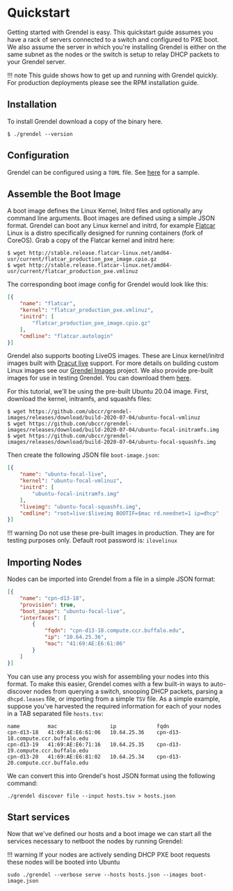 # Quickstart

Getting started with Grendel is easy. This quickstart guide assumes you have a
rack of servers connected to a switch and configured to PXE boot. We also
assume the server in which you're installing Grendel is either on the same
subnet as the nodes or the switch is setup to relay DHCP packets to your
Grendel server.

!!! note
    This guide shows how to get up and running with Grendel quickly. For
    production deployments please see the RPM installation guide.

## Installation

To install Grendel download a copy of the binary here.

```
$ ./grendel --version
```

## Configuration

Grendel can be configured using a `TOML` file. See
[here](https://github.com/ubccr/grendel/blob/master/grendel.toml.sample) for a
sample.

## Assemble the Boot Image

A boot image defines the Linux Kernel, Initrd files and optionally any command
line arguments. Boot images are defined using a simple JSON format. Grendel can
boot any Linux kernel and initrd, for example [Flatcar](https://www.flatcar-linux.org/) 
Linux is a distro specifically designed for running containers (fork of
CoreOS). Grab a copy of the Flatcar kernel and initrd here:

```
$ wget http://stable.release.flatcar-linux.net/amd64-usr/current/flatcar_production_pxe_image.cpio.gz
$ wget http://stable.release.flatcar-linux.net/amd64-usr/current/flatcar_production_pxe.vmlinuz
```

The corresponding boot image config for Grendel would look like this:

```json
[{
    "name": "flatcar",
    "kernel": "flatcar_production_pxe.vmlinuz",
    "initrd": [
        "flatcar_production_pxe_image.cpio.gz"
    ],
    "cmdline": "flatcar.autologin"
}]
```

Grendel also supports booting LiveOS images. These are Linux kernel/initrd
images built with [Dracut live](https://mirrors.edge.kernel.org/pub/linux/utils/boot/dracut/dracut.html#_booting_live_images) 
support. For more details on building custom Linux images see our [Grendel Images](https://github.com/ubccr/grendel-images)
project. We also provide pre-built images for use in testing Grendel. You can
download them [here](https://github.com/ubccr/grendel-images/releases). 

For this tutorial, we'll be using the pre-built Ubuntu 20.04 image. First,
download the kernel, initramfs, and squashfs files:

```
$ wget https://github.com/ubccr/grendel-images/releases/download/build-2020-07-04/ubuntu-focal-vmlinuz
$ wget https://github.com/ubccr/grendel-images/releases/download/build-2020-07-04/ubuntu-focal-initramfs.img
$ wget https://github.com/ubccr/grendel-images/releases/download/build-2020-07-04/ubuntu-focal-squashfs.img
```

Then create the following JSON file `boot-image.json`:

```json
[{
    "name": "ubuntu-focal-live",
    "kernel": "ubuntu-focal-vmlinuz",
    "initrd": [
        "ubuntu-focal-initramfs.img"
    ],
    "liveimg": "ubuntu-focal-squashfs.img",
    "cmdline": "root=live:$liveimg BOOTIF=$mac rd.neednet=1 ip=dhcp"
}]
```

!!! warning
    Do not use these pre-built images in production. They are for testing purposes only.
    Default root password is: `ilovelinux`

## Importing Nodes

Nodes can be imported into Grendel from a file in a simple JSON format:

```json
[{
    "name": "cpn-d13-18",
    "provision": true,
    "boot_image": "ubuntu-focal-live",
    "interfaces": [
        {
            "fqdn": "cpn-d13-18.compute.ccr.buffalo.edu",
            "ip": "10.64.25.36",
            "mac": "41:69:AE:E6:61:06"
        }
    ]
}]
```

You can use any process you wish for assembling your nodes into this format. To
make this easier, Grendel comes with a few built-in ways to auto-discover nodes
from querying a switch, snooping DHCP packets, parsing a `dhcpd.leases` file,
or importing from a simple `TSV` file. As a simple example, suppose you've
harvested the required information for each of your nodes in a TAB separated
file `hosts.tsv`:

```
name         mac                 ip             fqdn
cpn-d13-18   41:69:AE:E6:61:06   10.64.25.36    cpn-d13-18.compute.ccr.buffalo.edu
cpn-d13-19   41:69:AE:E6:71:16   10.64.25.35    cpn-d13-19.compute.ccr.buffalo.edu
cpn-d13-20   41:69:AE:E6:81:02   10.64.25.34    cpn-d13-20.compute.ccr.buffalo.edu
```

We can convert this into Grendel's host JSON format using the following
command:

```
./grendel discover file --input hosts.tsv > hosts.json
```

## Start services

Now that we've defined our hosts and a boot image we can start all the services
necessary to netboot the nodes by running Grendel:

!!! warning
    If your nodes are actively sending DHCP PXE boot requests these nodes will
    be booted into Ubuntu

```
sudo ./grendel --verbose serve --hosts hosts.json --images boot-image.json
```
